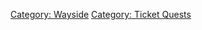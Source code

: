 [Category: Wayside](Category:_Wayside "wikilink") [Category: Ticket
Quests](Category:_Ticket_Quests "wikilink")
